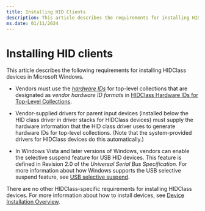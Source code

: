 ```yaml
---
title: Installing HID Clients
description: This article describes the requirements for installing HIDClass devices in Microsoft Windows.
ms.date: 01/11/2024
---
```


# Installing HID clients

This article describes the following requirements for installing HIDClass devices in Microsoft Windows.

- Vendors must use the [*hardware IDs*](../install/hardware-ids.md) for top-level collections that are designated as *vendor hardware ID formats* in [HIDClass Hardware IDs for Top-Level Collections](hidclass-hardware-ids-for-top-level-collections.md).

- Vendor-supplied drivers for parent input devices (installed below the HID class driver in driver stacks for HIDClass devices) must supply the hardware information that the HID class driver uses to generate hardware IDs for top-level collections. (Note that the system-provided drivers for HIDClass devices do this automatically.)

- In Windows Vista and later versions of Windows, vendors can enable the selective suspend feature for USB HID devices. This feature is defined in Revision 2.0 of the *Universal Serial Bus Specification.* For more information about how Windows supports the USB selective suspend feature, see [USB selective suspend](../usbcon/usb-selective-suspend.md).

There are no other HIDClass-specific requirements for installing HIDClass devices. For more information about how to install devices, see [Device Installation Overview](../install/overview-of-device-and-driver-installation.md).
